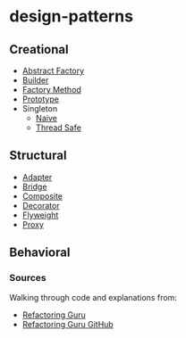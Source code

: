 # design-patterns

## Creational
- [Abstract Factory](abstract-factory.py)
- [Builder](builder.py)
- [Factory Method](factory-method.py)
- [Prototype](prototype.py)
- Singleton
  - [Naive](singleton-naive.py)
  - [Thread Safe](singleton-thread-safe.py)

## Structural
- [Adapter](adapter.py)
- [Bridge](bridge.py)
- [Composite](composite.py)
- [Decorator](decorator.py)
- [Flyweight](flyweight.py)
- [Proxy](proxy.py)

## Behavioral


### Sources
Walking through code and explanations from:
- [Refactoring Guru](https://refactoring.guru)
- [Refactoring Guru GitHub](https://github.com/RefactoringGuru)